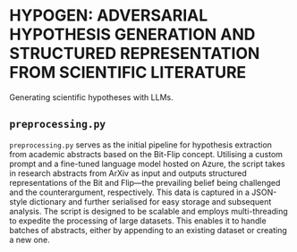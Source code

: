 # HYPOGEN: ADVERSARIAL HYPOTHESIS GENERATION AND STRUCTURED REPRESENTATION FROM SCIENTIFIC LITERATURE
Generating scientific hypotheses with LLMs.

## `preprocessing.py`
`preprocessing.py` serves as the initial pipeline for hypothesis extraction from academic abstracts based on the Bit-Flip concept. Utilising a custom prompt and a fine-tuned language model hosted on Azure, the script takes in research abstracts from ArXiv as input and outputs structured representations of the Bit and Flip—the prevailing belief being challenged and the counterargument, respectively. This data is captured in a JSON-style dictionary and further serialised for easy storage and subsequent analysis. The script is designed to be scalable and employs multi-threading to expedite the processing of large datasets. This enables it to handle batches of abstracts, either by appending to an existing dataset or creating a new one.
